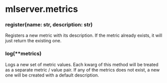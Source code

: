 # mlserver.metrics

### register(name: str, description: str)

Registers a new metric with its description.
If the metric already exists, it will just return the existing one.

### log(\*\*metrics)

Logs a new set of metric values.
Each kwarg of this method will be treated as a separate metric / value
pair.
If any of the metrics does not exist, a new one will be created with a
default description.
